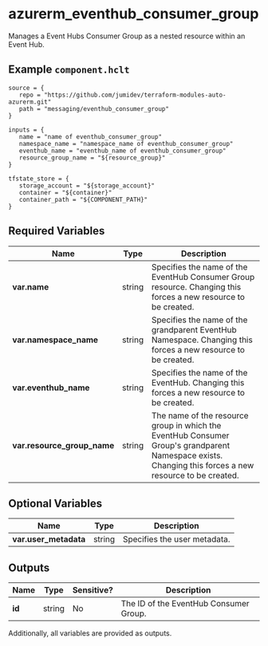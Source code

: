 # azurerm_eventhub_consumer_group

Manages a Event Hubs Consumer Group as a nested resource within an Event Hub.

## Example `component.hclt`

```hcl
source = {
   repo = "https://github.com/jumidev/terraform-modules-auto-azurerm.git" 
   path = "messaging/eventhub_consumer_group" 
}

inputs = {
   name = "name of eventhub_consumer_group" 
   namespace_name = "namespace_name of eventhub_consumer_group" 
   eventhub_name = "eventhub_name of eventhub_consumer_group" 
   resource_group_name = "${resource_group}" 
}

tfstate_store = {
   storage_account = "${storage_account}" 
   container = "${container}" 
   container_path = "${COMPONENT_PATH}" 
}

```

## Required Variables

| Name | Type |  Description |
| ---- | --------- |  ----------- |
| **var.name** | string |  Specifies the name of the EventHub Consumer Group resource. Changing this forces a new resource to be created. | 
| **var.namespace_name** | string |  Specifies the name of the grandparent EventHub Namespace. Changing this forces a new resource to be created. | 
| **var.eventhub_name** | string |  Specifies the name of the EventHub. Changing this forces a new resource to be created. | 
| **var.resource_group_name** | string |  The name of the resource group in which the EventHub Consumer Group's grandparent Namespace exists. Changing this forces a new resource to be created. | 

## Optional Variables

| Name | Type |  Description |
| ---- | --------- |  ----------- |
| **var.user_metadata** | string |  Specifies the user metadata. | 



## Outputs

| Name | Type | Sensitive? | Description |
| ---- | ---- | --------- | --------- |
| **id** | string | No  | The ID of the EventHub Consumer Group. | 

Additionally, all variables are provided as outputs.
